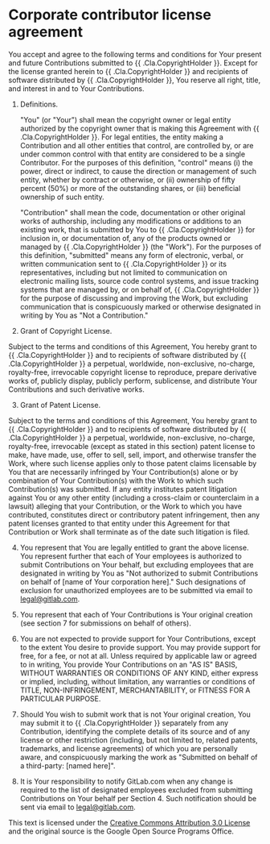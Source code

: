 # Corporate contributor license agreement

You accept and agree to the following terms and conditions for Your present and future Contributions submitted to {{ .Cla.CopyrightHolder }}. Except for the license granted herein to {{ .Cla.CopyrightHolder }} and recipients of software distributed by {{ .Cla.CopyrightHolder }}, You reserve all right, title, and interest in and to Your Contributions.

1.  Definitions.

	"You" (or "Your") shall mean the copyright owner or legal entity authorized by the copyright owner that is making this Agreement with {{ .Cla.CopyrightHolder }}. For legal entities, the entity making a Contribution and all other entities that control, are controlled by, or are under common control with that entity are considered to be a single Contributor. For the purposes of this definition, "control" means (i) the power, direct or indirect, to cause the direction or management of such entity, whether by contract or otherwise, or (ii) ownership of fifty percent (50%) or more of the outstanding shares, or (iii) beneficial ownership of such entity.

	"Contribution" shall mean the code, documentation or other original works of authorship, including any modifications or additions to an existing work, that is submitted by You to {{ .Cla.CopyrightHolder }} for inclusion in, or documentation of, any of the products owned or managed by {{ .Cla.CopyrightHolder }} (the "Work"). For the purposes of this definition, "submitted" means any form of electronic, verbal, or written communication sent to {{ .Cla.CopyrightHolder }} or its representatives, including but not limited to communication on electronic mailing lists, source code control systems, and issue tracking systems that are managed by, or on behalf of, {{ .Cla.CopyrightHolder }} for the purpose of discussing and improving the Work, but excluding communication that is conspicuously marked or otherwise designated in writing by You as "Not a Contribution."

2.  Grant of Copyright License.

Subject to the terms and conditions of this Agreement, You hereby grant to {{ .Cla.CopyrightHolder }} and to recipients of software distributed by {{ .Cla.CopyrightHolder }} a perpetual, worldwide, non-exclusive, no-charge, royalty-free, irrevocable copyright license to reproduce, prepare derivative works of, publicly display, publicly perform, sublicense, and distribute Your Contributions and such derivative works.

3.  Grant of Patent License.

Subject to the terms and conditions of this Agreement, You hereby grant to {{ .Cla.CopyrightHolder }} and to recipients of software distributed by {{ .Cla.CopyrightHolder }} a perpetual, worldwide, non-exclusive, no-charge, royalty-free, irrevocable (except as stated in this section) patent license to make, have made, use, offer to sell, sell, import, and otherwise transfer the Work, where such license applies only to those patent claims licensable by You that are necessarily infringed by Your Contribution(s) alone or by combination of Your Contribution(s) with the Work to which such Contribution(s) was submitted. If any entity institutes patent litigation against You or any other entity (including a cross-claim or counterclaim in a lawsuit) alleging that your Contribution, or the Work to which you have contributed, constitutes direct or contributory patent infringement, then any patent licenses granted to that entity under this Agreement for that Contribution or Work shall terminate as of the date such litigation is filed.

4.  You represent that You are legally entitled to grant the above license. You represent further that each of Your employees is authorized to submit Contributions on Your behalf, but excluding employees that are designated in writing by You as "Not authorized to submit Contributions on behalf of [name of Your corporation here]." Such designations of exclusion for unauthorized employees are to be submitted via email to legal@gitlab.com.

5.  You represent that each of Your Contributions is Your original creation (see section 7 for submissions on behalf of others).

6.  You are not expected to provide support for Your Contributions, except to the extent You desire to provide support. You may provide support for free, for a fee, or not at all. Unless required by applicable law or agreed to in writing, You provide Your Contributions on an "AS IS" BASIS, WITHOUT WARRANTIES OR CONDITIONS OF ANY KIND, either express or implied, including, without limitation, any warranties or conditions of TITLE, NON-INFRINGEMENT, MERCHANTABILITY, or FITNESS FOR A PARTICULAR PURPOSE.

7.  Should You wish to submit work that is not Your original creation, You may submit it to {{ .Cla.CopyrightHolder }} separately from any Contribution, identifying the complete details of its source and of any license or other restriction (including, but not limited to, related patents, trademarks, and license agreements) of which you are personally aware, and conspicuously marking the work as "Submitted on behalf of a third-party: [named here]".

8.  It is Your responsibility to notify GitLab.com when any change is required to the list of designated employees excluded from submitting Contributions on Your behalf per Section 4. Such notification should be sent via email to legal@gitlab.com.

This text is licensed under the [Creative Commons Attribution 3.0 License](https://creativecommons.org/licenses/by/3.0/) and the original source is the Google Open Source Programs Office.

